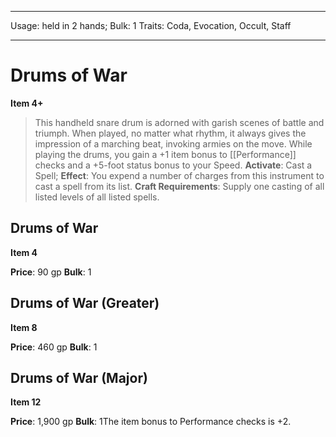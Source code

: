 
---
Usage: held in 2 hands;
Bulk: 1
Traits: Coda, Evocation, Occult, Staff

---

# Drums of War

**Item 4+**

> This handheld snare drum is adorned with garish scenes of battle and triumph. When played, no matter what rhythm, it always gives the impression of a marching beat, invoking armies on the move. While playing the drums, you gain a +1 item bonus to [[Performance]] checks and a +5-foot status bonus to your Speed.
**Activate**: Cast a Spell;
**Effect**: You expend a number of charges from this instrument to cast a spell from its list.
**Craft Requirements**: Supply one casting of all listed levels of all listed spells.

## Drums of War

**Item 4**

**Price**: 90 gp
**Bulk**: 1

## Drums of War (Greater)

**Item 8**

**Price**: 460 gp
**Bulk**: 1

## Drums of War (Major)

**Item 12**

**Price**: 1,900 gp
**Bulk**: 1The item bonus to Performance checks is +2.
